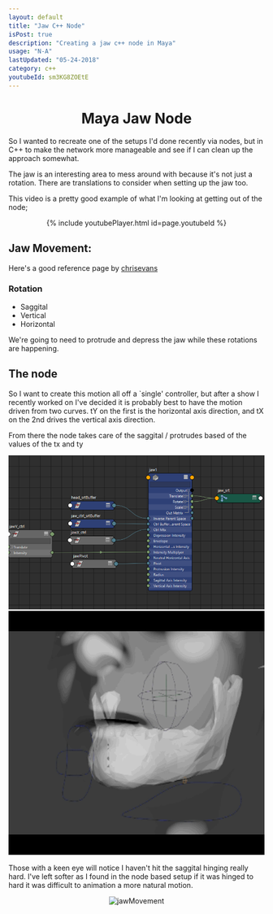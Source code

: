 ```yaml
---
layout: default
title: "Jaw C++ Node"
isPost: true
description: "Creating a jaw c++ node in Maya"
usage: "N-A"
lastUpdated: "05-24-2018"
category: c++
youtubeId: sm3KG8ZOEtE
---
```

<center><h1>Maya Jaw Node</h1></center>

So I wanted to recreate one of the setups I'd done recently via nodes, but
in C++ to make the network more manageable and see if I can clean up the approach
somewhat.

The jaw is an interesting area to mess around with because it's not just a rotation.
There are translations to consider when setting up the jaw too.

This video is a pretty good example of what I'm looking at getting out of the node;

<center>{% include youtubePlayer.html id=page.youtubeId  %}</center>

<h2>Jaw Movement:</h2>

Here's a good reference page by <a href="http://www.chrisevans3d.com/pub_blog/the-jaw/">chrisevans</a>

<h3>Rotation</h3>

- Saggital
- Vertical
- Horizontal

We're going to need to protrude and depress the jaw while these rotations are happening.


<h2> The node </h2>

So I want to create this motion all off a `single' controller, but after a show
I recently worked on I've decided it is probably best to have the motion driven from
two curves. tY on the first is the horizontal axis direction, and tX on the 2nd
drives the vertical axis direction.

From there the node takes care of the saggital / protrudes based of the values of the tx and ty


<center><img src="/assets/examples/jaw.png" alt="jawMovement"></center>


<center><img src="/assets/examples/jawTest.gif" width="640" height="480" alt="jawMovement"></center>

Those with a keen eye will notice I haven't hit the saggital hinging really hard. I've left
softer as I found in the node based setup if it was hinged to hard it was difficult to
animation a more natural motion.

<center><img src="/assets/examples/jawTest2.gif" width="640" height="480" alt="jawMovement"></center>
